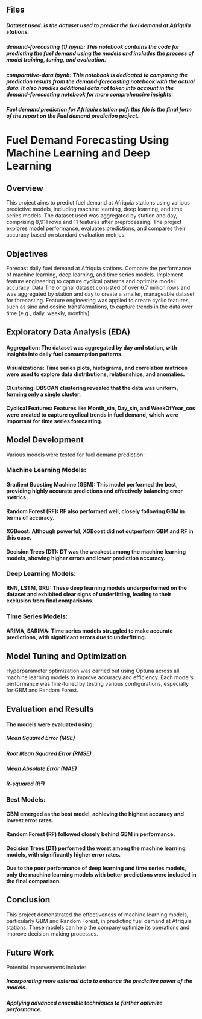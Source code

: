 ## Files

##### Dataset used: is the dataset used to predict the fuel demand at Afriquia stations.
##### demand-forecasting (1).ipynb: This notebook contains the code for predicting the fuel demand using the models and includes the process of model training, tuning, and evaluation.
##### comparative-data.ipynb: This notebook is dedicated to comparing the prediction results from the demand-forecasting notebook with the actual data. It also handles additional data not taken into account in the demand-forecasting notebook for more comprehensive insights.
##### Fuel demand prediction for Afriquia station.pdf: this file is the final form of the report on the Fuel demand prediction project.

# Fuel Demand Forecasting Using Machine Learning and Deep Learning

## Overview
This project aims to predict fuel demand at Afriquia stations using various predictive models, including machine learning, deep learning, and time series models. The dataset used was aggregated by station and day, comprising 8,911 rows and 11 features after preprocessing. The project explores model performance, evaluates predictions, and compares their accuracy based on standard evaluation metrics.

## Objectives
Forecast daily fuel demand at Afriquia stations.
Compare the performance of machine learning, deep learning, and time series models.
Implement feature engineering to capture cyclical patterns and optimize model accuracy.
Data
The original dataset consisted of over 6.7 million rows and was aggregated by station and day to create a smaller, manageable dataset for forecasting. Feature engineering was applied to create cyclic features, such as sine and cosine transformations, to capture trends in the data over time (e.g., daily, weekly, monthly).

## Exploratory Data Analysis (EDA)
#### Aggregation: The dataset was aggregated by day and station, with insights into daily fuel consumption patterns.
#### Visualizations: Time series plots, histograms, and correlation matrices were used to explore data distributions, relationships, and anomalies.
#### Clustering: DBSCAN clustering revealed that the data was uniform, forming only a single cluster.
#### Cyclical Features: Features like Month_sin, Day_sin, and WeekOfYear_cos were created to capture cyclical trends in fuel demand, which were important for time series forecasting.

## Model Development
Various models were tested for fuel demand prediction:

### Machine Learning Models:
#### Gradient Boosting Machine (GBM): This model performed the best, providing highly accurate predictions and effectively balancing error metrics.
#### Random Forest (RF): RF also performed well, closely following GBM in terms of accuracy.
#### XGBoost: Although powerful, XGBoost did not outperform GBM and RF in this case.
#### Decision Trees (DT): DT was the weakest among the machine learning models, showing higher errors and lower prediction accuracy.

### Deep Learning Models:
#### RNN, LSTM, GRU: These deep learning models underperformed on the dataset and exhibited clear signs of underfitting, leading to their exclusion from final comparisons.

### Time Series Models:
#### ARIMA, SARIMA: Time series models struggled to make accurate predictions, with significant errors due to underfitting.

## Model Tuning and Optimization
Hyperparameter optimization was carried out using Optuna across all machine learning models to improve accuracy and efficiency. Each model’s performance was fine-tuned by testing various configurations, especially for GBM and Random Forest.

## Evaluation and Results
#### The models were evaluated using:

##### Mean Squared Error (MSE)
##### Root Mean Squared Error (RMSE)
##### Mean Absolute Error (MAE)
##### R-squared (R²)

### Best Models:
#### GBM emerged as the best model, achieving the highest accuracy and lowest error rates.
#### Random Forest (RF) followed closely behind GBM in performance.
#### Decision Trees (DT) performed the worst among the machine learning models, with significantly higher error rates.
#### Due to the poor performance of deep learning and time series models, only the machine learning models with better predictions were included in the final comparison.

## Conclusion
This project demonstrated the effectiveness of machine learning models, particularly GBM and Random Forest, in predicting fuel demand at Afriquia stations. These models can help the company optimize its operations and improve decision-making processes.

## Future Work
Potential improvements include:

##### Incorporating more external data to enhance the predictive power of the models.
##### Applying advanced ensemble techniques to further optimize performance.
